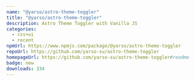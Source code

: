```yaml
---
name: "@yarso/astro-theme-toggler"
title: "@yarso/astro-theme-toggler"
description: Astro Theme Toggler with Vanilla JS
categories:
  - css+ui
  - recent
npmUrl: https://www.npmjs.com/package/@yarso/astro-theme-toggler
repoUrl: https://github.com/yarso-su/astro-theme-toggler
homepageUrl: https://github.com/yarso-su/astro-theme-toggler#readme
badge: new
downloads: 334
---
```

